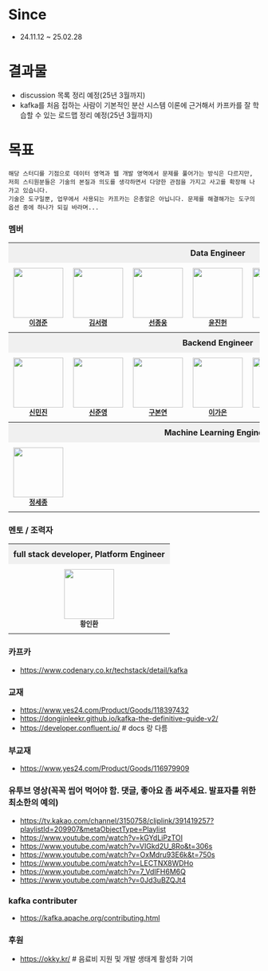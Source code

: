 
# Since
- 24.11.12 ~ 25.02.28

# 결과물
- discussion 목록 정리 예정(25년 3월까지)
- kafka를 처음 접하는 사람이 기본적인 분산 시스템 이론에 근거해서 카프카를 잘 학습할 수 있는 로드맵 정리 예정(25년 3월까지)

# 목표
```
해당 스터디를 기점으로 데이터 영역과 웹 개발 영역에서 문제를 풀어가는 방식은 다르지만,
저희 스티원분들은 기술의 본질과 의도를 생각하면서 다양한 관점을 가지고 사고를 확장해 나가고 있습니다.
기술은 도구일뿐, 업무에서 사용되는 카프카는 은총알은 아닙니다. 문제를 해결해가는 도구의 옵션 중에 하나가 되길 바라며...
```

### 멤버 

<table style="width: 100%; border-collapse: collapse; table-layout: fixed;">
  <!-- DE -->
  <tr>
    <th colspan="7" align="center" style="background-color: #f0f0f0; padding: 10px;">Data Engineer</th>
  </tr>
  <tr>
    <td align="center" style="padding: 10px; width: 25%;">
      <img src="https://avatars.githubusercontent.com/u/45473846?v=4" width="100px;" alt=""/><br /><sub><b><a href="https://github.com/kyungjunleeme">이경준</a></b></sub>
    </td>
    <td align="center" style="padding: 10px; width: 25%;">
      <img src="https://avatars.githubusercontent.com/u/101075173?v=4" width="100px;" alt=""/><br /><sub><b><a href="https://github.com/ryeong0418">김서령</a></b></sub>
    </td>
    <td align="center" style="padding: 10px; width: 25%;">
      <img src="https://avatars.githubusercontent.com/u/70940112?v=4" width="100px;" alt=""/><br /><sub><b><a href="https://github.com/JONGWOONG-SEON">선종웅</a></b></sub>
    </td>
    <td align="center" style="padding: 10px; width: 25%;">
      <img src="https://avatars.githubusercontent.com/u/37974827?v=4" width="100px;" alt=""/><br /><sub><b><a href="https://github.com/yjinheon">윤진헌</a></b></sub>
    </td>
    <td align="center" style="padding: 10px; width: 20%;">
      <img src="https://avatars.githubusercontent.com/u/45930454?v=4" width="100px;" alt=""/><br /><sub><b><a href="https://github.com/ParkChanghHyun">박창현</a></b></sub>
    </td>
  </tr>

  <!-- BE -->
  <tr>
    <th colspan="7" align="center" style="background-color: #f0f0f0; padding: 10px;">Backend Engineer</th>
  </tr>
  <tr>
    <td align="center" style="padding: 10px; width: 20%;">
      <img src="https://avatars.githubusercontent.com/u/76575966?v=4" width="100px;" alt=""/><br /><sub><b><a href="https://github.com/Shinminjin">신민진</a></b></sub>
    </td>
    <td align="center" style="padding: 10px; width: 20%;">
      <img src="https://avatars.githubusercontent.com/u/70463212?v=4" width="100px;" alt=""/><br /><sub><b><a href="https://github.com/PunRabbit">신준영</a></b></sub>
    </td>
    <td align="center" style="padding: 10px; width: 20%;">
      <img src="https://avatars.githubusercontent.com/u/81090215?v=4" width="100px;" alt=""/><br /><sub><b><a href="https://github.com/bonyeon0605">구본연</a></b></sub>
    </td>
    <td align="center" style="padding: 10px; width: 20%;">
      <img src="https://avatars.githubusercontent.com/u/165174659?v=4" width="100px;" alt=""/><br /><sub><b><a href="https://github.com/dlrkdms125">이가은</a></b></sub>
    </td>
    <td align="center" style="padding: 10px; width: 20%;">
      <img src="https://avatars.githubusercontent.com/u/125240595?v=4" width="100px;" alt=""/><br /><sub><b><a href="https://github.com/Yhk7248">김영현</a></b></sub>
    </td>
    <td align="center" style="padding: 10px; width: 20%;">
      <img src="https://avatars.githubusercontent.com/u/55744163?v=4" width="100px;" alt=""/><br /><sub><b><a href="https://github.com/chaeyeonhan1225">한채연</a></b></sub>
    </td>
    <td align="center" style="padding: 10px; width: 20%;">
      <img src="https://avatars.githubusercontent.com/u/49539592?v=4" width="100px;" alt=""/><br /><sub><b><a href="https://github.com/bky373">이보람</a></b></sub>
    </td>

  </tr>

  <!-- ML -->
  <tr>
    <th colspan="7" align="center" style="background-color: #f0f0f0; padding: 10px;">Machine Learning Engineer</th>
  </tr>
  <tr>
    <td align="center" style="padding: 10px; width: 100%;">
      <img src="https://avatars.githubusercontent.com/u/37677446?v=4" width="100px;" alt=""/><br /><sub><b><a href="https://github.com/sejongjeong">정세종</a></b></sub>
    </td>
  </tr>
</table>

### 멘토 / 조력자  

<table style="width: 100%; border-collapse: collapse; table-layout: fixed;">
  <!-- DE -->
  <tr>
    <th colspan="5" align="center" style="background-color: #f0f0f0; padding: 10px;">full stack developer, Platform Engineer</th>
  </tr>
  <tr>
    <td align="center" style="padding: 10px; width: 100%;">
      <img src="https://avatars.githubusercontent.com/u/5661904?v=4" width="100px;" alt=""/><br /><sub><b>황인환</b></sub>
    </td>
  </tr>
</table>

### 카프카 
- https://www.codenary.co.kr/techstack/detail/kafka

### 교재
- https://www.yes24.com/Product/Goods/118397432
- https://dongjinleekr.github.io/kafka-the-definitive-guide-v2/
- https://developer.confluent.io/  # docs 랑 다름

### 부교재
- https://www.yes24.com/Product/Goods/116979909

### 유투브 영상(꼭꼭 씹어 먹어야 함. 댓글, 좋아요 좀 써주세요. 발표자를 위한 최소한의 예의)
- https://tv.kakao.com/channel/3150758/cliplink/391419257?playlistId=209907&metaObjectType=Playlist
- https://www.youtube.com/watch?v=kGYdLiPzTOI
- https://www.youtube.com/watch?v=VIGkd2U_8Ro&t=306s
- https://www.youtube.com/watch?v=OxMdru93E6k&t=750s
- https://www.youtube.com/watch?v=LECTNX8WDHo
- https://www.youtube.com/watch?v=7_VdIFH6M6Q
- https://www.youtube.com/watch?v=0Jd3uBZQJt4


### kafka contributer
- https://kafka.apache.org/contributing.html

### 후원
- https://okky.kr/  # 음료비 지원 및 개발 생태계 활성화 기여
